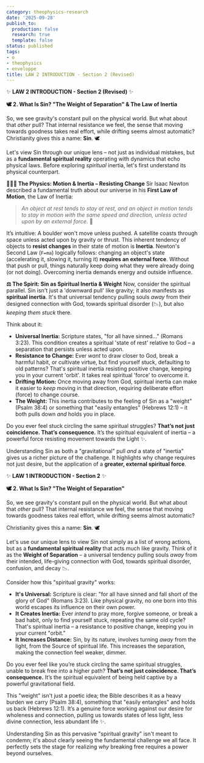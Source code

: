 ```yaml
---
category: theophysics-research
date: '2025-09-28'
publish_to:
  production: false
  research: true
  template: false
status: published
tags:
- o
- theophysics
- enveloppe
title: LAW 2 INTRODUCTION - Section 2 (Revised)
---
```

   
✨ **LAW 2 INTRODUCTION - Section 2 (Revised)** ✨   
   
**🕊️ 2. What Is Sin? "The Weight of Separation" & The Law of Inertia**   
   
So, we see gravity's constant pull on the physical world. But what about that _other_ pull? That internal resistance we feel, the sense that moving towards goodness takes real effort, while drifting seems almost automatic? Christianity gives this a name: **Sin**. 🕊️   
   
Let's view Sin through our unique lens – not just as individual mistakes, but as a **fundamental spiritual reality** operating with dynamics that echo physical laws. Before exploring _spiritual_ inertia, let's first understand its physical counterpart.   
   
**🏃‍♂️💨 The Physics: Motion & Inertia – Resisting Change** Sir Isaac Newton described a fundamental truth about our universe in his **First Law of Motion**, the Law of Inertia:   
   
> _An object at rest tends to stay at rest, and an object in motion tends to stay in motion with the same speed and direction, unless acted upon by an external force._ 🛑   
   
It’s intuitive: A boulder won't move unless pushed. A satellite coasts through space unless acted upon by gravity or thrust. This inherent tendency of objects to **resist changes** in their state of motion is **Inertia**. Newton's Second Law (`F=ma`) logically follows: changing an object's state (accelerating it, slowing it, turning it) **requires an external force**. Without that push or pull, things naturally keep doing what they were already doing (or not doing). Overcoming inertia demands energy and outside influence.   
   
**⚖️ The Spirit: Sin as Spiritual Inertia & Weight** Now, consider the spiritual parallel. Sin isn't just a 'downward pull' like gravity; it also manifests as **spiritual inertia**. It's that universal tendency pulling souls _away_ from their designed connection with God, towards spiritual disorder (📉), but also _keeping them stuck_ there.   
   
Think about it:   
   
   
- **Universal Inertia:** Scripture states, "for all have sinned..." (Romans 3:23). This condition creates a spiritual 'state of rest' relative to God – a separation that persists unless acted upon.   
- **Resistance to Change:** Ever _want_ to draw closer to God, break a harmful habit, or cultivate virtue, but find yourself stuck, defaulting to old patterns? That's spiritual inertia resisting positive change, keeping you in your current 'orbit'. It takes real spiritual 'force' to overcome it.   
- **Drifting Motion:** Once moving away from God, spiritual inertia can make it easier to _keep_ moving in that direction, requiring deliberate effort (force) to change course.   
- **The Weight:** This inertia contributes to the feeling of Sin as a "weight" (Psalm 38:4) or something that "easily entangles" (Hebrews 12:1) – it both pulls down _and_ holds you in place.   
   
Do you ever feel stuck circling the same spiritual struggles? **That’s not just coincidence. That’s consequence.** It’s the spiritual equivalent of inertia – a powerful force resisting movement towards the Light ✨.   
   
Understanding Sin as both a "gravitational" pull _and_ a state of "inertia" gives us a richer picture of the challenge. It highlights why change requires not just desire, but the application of a **greater, external spiritual force**.   
   
   
   
   
✨ **LAW 1 INTRODUCTION - Section 2** ✨   
   
**🕊️ 2. What Is Sin? "The Weight of Separation"**   
   
So, we see gravity's constant pull on the physical world. But what about that _other_ pull? That internal resistance we feel, the sense that moving towards goodness takes real effort, while drifting seems almost automatic?   
   
Christianity gives this a name: **Sin**. 🕊️   
   
Let's use our unique lens to view Sin not simply as a list of wrong actions, but as a **fundamental spiritual reality** that acts much like gravity. Think of it as the **Weight of Separation** – a universal tendency pulling souls _away_ from their intended, life-giving connection with God, towards spiritual disorder, confusion, and decay 📉.   
   
Consider how this "spiritual gravity" works:   
   
   
- **It's Universal:** Scripture is clear: "for all have sinned and fall short of the glory of God" (Romans 3:23). Like physical gravity, no one born into this world escapes its influence on their own power.   
- **It Creates Inertia:** Ever _intend_ to pray more, forgive someone, or break a bad habit, only to find yourself stuck, repeating the same old cycle? That's spiritual inertia – a resistance to positive change, keeping you in your current "orbit."   
- **It Increases Distance:** Sin, by its nature, involves turning _away_ from the light, from the Source of spiritual life. This increases the separation, making the connection feel weaker, dimmer.   
   
Do you ever feel like you’re stuck circling the same spiritual struggles, unable to break free into a higher path? **That’s not just coincidence. That’s consequence.** It’s the spiritual equivalent of being held captive by a powerful gravitational field.   
   
This "weight" isn't just a poetic idea; the Bible describes it as a heavy burden we carry (Psalm 38:4), something that "easily entangles" and holds us back (Hebrews 12:1). It’s a genuine force working against our desire for wholeness and connection, pulling us towards states of less light, less divine connection, less abundant life ✨.   
   
Understanding Sin as this pervasive "spiritual gravity" isn't meant to condemn; it's about clearly seeing the fundamental challenge we all face. It perfectly sets the stage for realizing _why_ breaking free requires a power beyond ourselves.